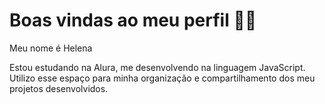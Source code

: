 # Boas vindas ao meu perfil 💙💙
Meu nome é Helena

Estou estudando na Alura, me desenvolvendo na linguagem JavaScript. Utilizo esse espaço para minha organização e compartilhamento dos meu projetos desenvolvidos.
